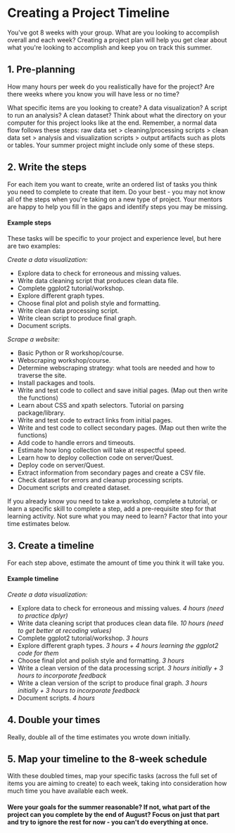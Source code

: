 # Creating a Project Timeline

You've got 8 weeks with your group.  What are you looking to accomplish overall and each week?  Creating a project plan will help you get clear about what you're looking to accomplish and keep you on track this summer.

## 1. Pre-planning

How many hours per week do you realistically have for the project?  Are there weeks where you know you will have less or no time?

What specific items are you looking to create?  A data visualization?  A script to run an analysis?  A clean dataset?  Think about what the directory on your computer for this project looks like at the end.  Remember, a normal data flow follows these steps: raw data set > cleaning/processing scripts > clean data set > analysis and visualization scripts > output artifacts such as plots or tables. Your summer project might include only some of these steps.


## 2. Write the steps

For each item you want to create, write an ordered list of tasks you think you need to complete to create that item.  Do your best - you may not know all of the steps when you're taking on a new type of project. Your mentors are happy to help you fill in the gaps and identify steps you may be missing. 

#### Example steps

These tasks will be specific to your project and experience level, but here are two examples:

*Create a data visualization:*

* Explore data to check for erroneous and missing values.
* Write data cleaning script that produces clean data file.  
* Complete ggplot2 tutorial/workshop.
* Explore different graph types.
* Choose final plot and polish style and formatting.
* Write clean data processing script.
* Write clean script to produce final graph.
* Document scripts.

*Scrape a website:*

* Basic Python or R workshop/course.
* Webscraping workshop/course.  
* Determine webscraping strategy: what tools are needed and how to traverse the site.
* Install packages and tools.
* Write and test code to collect and save initial pages. (Map out then write the functions)
* Learn about CSS and xpath selectors.  Tutorial on parsing package/library.
* Write and test code to extract links from initial pages.  
* Write and test code to collect secondary pages.  (Map out then write the functions)
* Add code to handle errors and timeouts.  
* Estimate how long collection will take at respectful speed.  
* Learn how to deploy collection code on server/Quest.
* Deploy code on server/Quest.
* Extract information from secondary pages and create a CSV file.
* Check dataset for errors and cleanup processing scripts.
* Document scripts and created dataset.

If you already know you need to take a workshop, complete a tutorial, or learn a specific skill to complete a step, add a pre-requisite step for that learning activity.  Not sure what you may need to learn?  Factor that into your time estimates below.


## 3. Create a timeline

For each step above, estimate the amount of time you think it will take you. 

#### Example timeline

*Create a data visualization:*

* Explore data to check for erroneous and missing values.  *4 hours (need to practice dplyr)*
* Write data cleaning script that produces clean data file.  *10 hours (need to get better at recoding values)*
* Complete ggplot2 tutorial/workshop.  *3 hours*
* Explore different graph types.  *3 hours + 4 hours learning the ggplot2 code for them*
* Choose final plot and polish style and formatting.  *3 hours*
* Write a clean version of the data processing script.  *3 hours initially + 3 hours to incorporate feedback*
* Write a clean version of the script to produce final graph.  *3 hours initially + 3 hours to incorporate feedback*
* Document scripts.  *4 hours*


## 4. Double your times

Really, double all of the time estimates you wrote down initially.


## 5. Map your timeline to the 8-week schedule

With these doubled times, map your specific tasks (across the full set of items you are aiming to create) to each week, taking into consideration how much time you have available each week.  


#### Were your goals for the summer reasonable?  If not, what part of the project can you complete by the end of August?  Focus on just that part and try to ignore the rest for now - you can't do everything at once.
